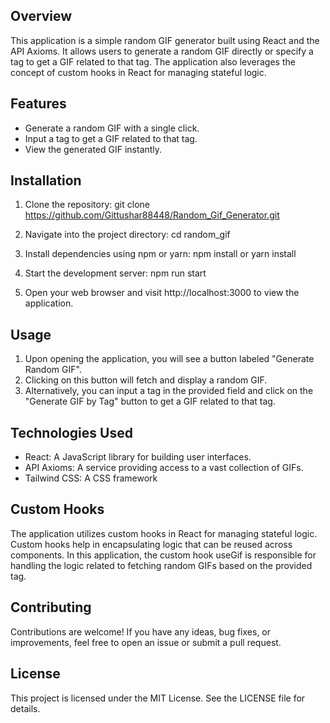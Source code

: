 ## Overview

This application is a simple random GIF generator built using React and the API Axioms. It allows users to generate a random GIF directly or specify a tag to get a GIF related to that tag. The application also leverages the concept of custom hooks in React for managing stateful logic.

## Features

* Generate a random GIF with a single click.
* Input a tag to get a GIF related to that tag.
* View the generated GIF instantly.

## Installation

1. Clone the repository: git clone https://github.com/Gittushar88448/Random_Gif_Generator.git

2. Navigate into the project directory: cd random_gif

3. Install dependencies using npm or yarn: npm install or yarn install

4. Start the development server: npm run start

5. Open your web browser and visit http://localhost:3000 to view the application.

## Usage

1. Upon opening the application, you will see a button labeled "Generate Random GIF".
2. Clicking on this button will fetch and display a random GIF.
3. Alternatively, you can input a tag in the provided field and click on the "Generate GIF by Tag" button to get a GIF related to that tag.

## Technologies Used

* React: A JavaScript library for building user interfaces.
* API Axioms: A service providing access to a vast collection of GIFs.
* Tailwind CSS: A CSS framework

## Custom Hooks

The application utilizes custom hooks in React for managing stateful logic. Custom hooks help in encapsulating logic that can be reused across components. In this application, the custom hook useGif is responsible for handling the logic related to fetching random GIFs based on the provided tag.

## Contributing

Contributions are welcome! If you have any ideas, bug fixes, or improvements, feel free to open an issue or submit a pull request.

## License

This project is licensed under the MIT License. See the LICENSE file for details.